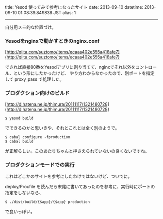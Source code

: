 title: Yesod 使ってみて参考になったサイト
date: 2013-09-10
datetime: 2013-09-10 01:08:39.849838 JST
alias: 1

---

自分用メモ的な位置づけ。

### Yesodをnginxで動かすときのnginx.conf

[http://qiita.com/suztomo/items/ecaaa402e555a416afe7](http://qiita.com/suztomo/items/ecaaa402e555a416afe7)

できれば直接80番をYesodアプリに割り当てて、nginxでそれ以外をコントロール、という形にしたかったけど、
やり方わからなかったので、別ポートを指定して proxy_pass で処理した。

### プロダクション向けのビルド

[http://d.hatena.ne.jp/thimura/20111117/1321480728](http://d.hatena.ne.jp/thimura/20111117/1321480728)

    $ yesod build

でできるのかと思いきや、それとこれとは全く別のようで。

    $ cabal configure -fproduction
    $ cabal build

が正解らしい。このあたりちゃんと押さえられていないの良くないですね。

### プロダクションモードでの実行

これはどこかのサイトを参考にしたわけではないけど、ついでに。

deploy/Procfile を読んだら末尾に書いてあったのを参考に、実行時にポートの指定をしないなら、

    $ ./dist/build/{$app}/{$app} production

で良いっぽい。
